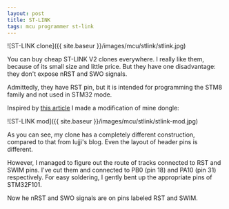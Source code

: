 ```yaml
---
layout: post
title: ST-LINK
tags: mcu programmer st-link
---
```


![ST-LINK clone]({{ site.baseur }}/images/mcu/stlink/stlink.jpg)

You can buy cheap ST-LINK V2 clones everywhere. I really like them, because of its small size and little price. But they have one disadvantage: they don't expose nRST and SWO signals.

<!--more-->

Admittedly, they have RST pin, but it is intended for programming the STM8 family and not used in STM32 mode.

Inspired by [this article](https://lujji.github.io/blog/stlink-clone-trace/) I made a modification of mine dongle:

![ST-LINK mod]({{ site.baseur }}/images/mcu/stlink/stlink-mod.jpg)

As you can see, my clone has a completely different construction, compared to that from lujji's blog. Even the layout of header pins is different.

However, I managed to figure out the route of tracks connected to RST and SWIM pins. I've cut them and connected to PB0 (pin 18) and PA10 (pin 31) respectively. For easy soldering, I gently bent up the appropriate pins of STM32F101. 

Now he nRST and SWO signals are on pins labeled RST and SWIM.
